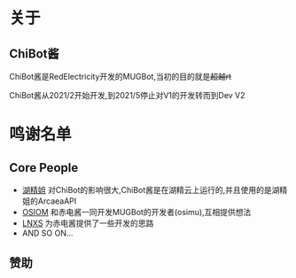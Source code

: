 # 关于

## ChiBot酱

ChiBot酱是RedElectricity开发的MUGBot,当初的目的就是~~超越rt~~

ChiBot酱从2021/2开始开发,到2021/5停止对V1的开发转而到Dev V2

# 鸣谢名单

## Core People

- [湖精姐](https://GitHub.com/TheSnowfield) 对ChiBot的影响很大,ChiBot酱是在湖精云上运行的,并且使用的是湖精姐的ArcaeaAPI
- [OSIOM](https://github.com/osiom233) 和赤电酱一同开发MUGBot的开发者(osimu),互相提供想法
- [LNXS](https://lxns.org) 为赤电酱提供了一些开发的思路
- AND SO ON...

## 赞助